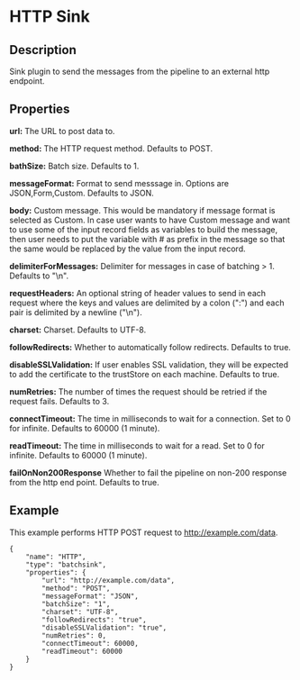 # HTTP Sink


Description
-----------
Sink plugin to send the messages from the pipeline to an external http endpoint.

Properties
----------

**url:** The URL to post data to.

**method:** The HTTP request method. Defaults to POST.

**bathSize:** Batch size. Defaults to 1.

**messageFormat:** Format to send messsage in. Options are JSON,Form,Custom. Defaults to JSON.

**body:** Custom message. This would be mandatory if message format is selected as Custom.
          In case user wants to have Custom message and want to use some of the input record fields as variables to build the message,
          then user needs to put the variable with # as prefix in the message so that the same would be replaced by the value from the input record.

**delimiterForMessages:** Delimiter for messages in case of batching > 1. Defaults to "\n".

**requestHeaders:** An optional string of header values to send in each request where the keys and values are
delimited by a colon (":") and each pair is delimited by a newline ("\n").

**charset:** Charset. Defaults to UTF-8.

**followRedirects:** Whether to automatically follow redirects. Defaults to true.

**disableSSLValidation:**  If user enables SSL validation, they will be expected to add the certificate to the trustStore on each machine. Defaults to true.

**numRetries:** The number of times the request should be retried if the request fails. Defaults to 3.

**connectTimeout:** The time in milliseconds to wait for a connection. Set to 0 for infinite. Defaults to 60000 (1 minute).

**readTimeout:** The time in milliseconds to wait for a read. Set to 0 for infinite. Defaults to 60000 (1 minute).

**failOnNon200Response** Whether to fail the pipeline on non-200 response from the http end point. Defaults to true.

Example
-------
This example performs HTTP POST request to http://example.com/data.

    {
        "name": "HTTP",
        "type": "batchsink",
        "properties": {
            "url": "http://example.com/data",
            "method": "POST",
            "messageFormat": "JSON",
            "batchSize": "1",
            "charset": "UTF-8",
            "followRedirects": "true",
            "disableSSLValidation": "true",
            "numRetries": 0,
            "connectTimeout": 60000,
            "readTimeout": 60000
        }
    }
